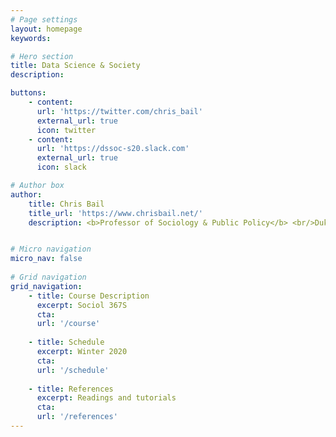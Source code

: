 ```yaml
---
# Page settings
layout: homepage
keywords:

# Hero section
title: Data Science & Society
description: 

buttons:
    - content:
      url: 'https://twitter.com/chris_bail'
      external_url: true
      icon: twitter
    - content:
      url: 'https://dssoc-s20.slack.com'
      external_url: true
      icon: slack

# Author box
author: 
    title: Chris Bail
    title_url: 'https://www.chrisbail.net/'
    description: <b>Professor of Sociology & Public Policy</b> <br/>Duke University <br/> https://www.chrisbail.net/ 


# Micro navigation
micro_nav: false
    
# Grid navigation
grid_navigation:
    - title: Course Description
      excerpt: Sociol 367S
      cta:
      url: '/course'
      
    - title: Schedule
      excerpt: Winter 2020
      cta: 
      url: '/schedule'
      
    - title: References
      excerpt: Readings and tutorials
      cta: 
      url: '/references'
---
```

